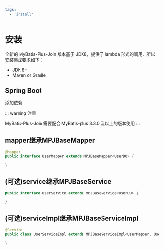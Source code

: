 ```yaml
---
tags:
  - 'install'
---
```


# 安装

全新的 MyBatis-Plus-Join 版本基于 JDK8，提供了 lambda 形式的调用，所以安装集成要求如下：

* JDK 8+
* Maven or Gradle

## Spring Boot

添加依赖

<!--@include: ../../component/version.md-->

::: warning 注意

MyBatis-Plus-Join 需要配合 MyBatis-plus 3.3.0 及以上的版本使用 
:::


## mapper继承MPJBaseMapper

```java
@Mapper
public interface UserMapper extends MPJBaseMapper<UserDO> {

}
```

## (可选)service继承MPJBaseService

```java
public interface UserService extends MPJBaseService<UserDO> {

}
```

## (可选)serviceImpl继承MPJBaseServiceImpl


```java
@Service
public class UserServiceImpl extends MPJBaseServiceImpl<UserMapper, UserDO> implements UserService {

}
```
